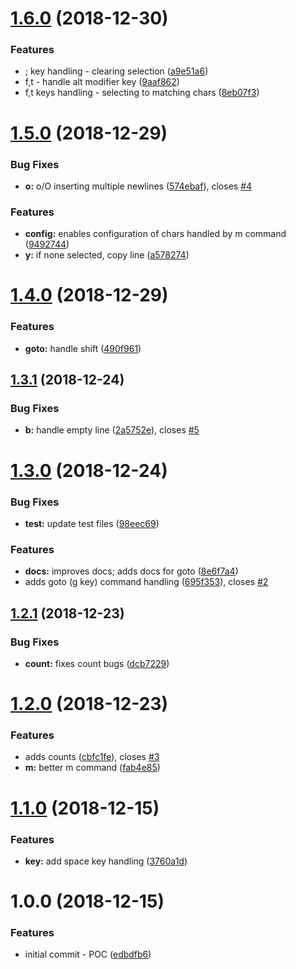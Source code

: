 # [1.6.0](https://github.com/adekbadek/atom-kak-mode/compare/v1.5.0...v1.6.0) (2018-12-30)


### Features

* ; key handling - clearing selection ([a9e51a6](https://github.com/adekbadek/atom-kak-mode/commit/a9e51a6))
* f,t - handle alt modifier key ([9aaf862](https://github.com/adekbadek/atom-kak-mode/commit/9aaf862))
* f,t keys handling - selecting to matching chars ([8eb07f3](https://github.com/adekbadek/atom-kak-mode/commit/8eb07f3))

# [1.5.0](https://github.com/adekbadek/atom-kak-mode/compare/v1.4.0...v1.5.0) (2018-12-29)


### Bug Fixes

* **o:** o/O inserting multiple newlines ([574ebaf](https://github.com/adekbadek/atom-kak-mode/commit/574ebaf)), closes [#4](https://github.com/adekbadek/atom-kak-mode/issues/4)


### Features

* **config:** enables configuration of chars handled by m command ([9492744](https://github.com/adekbadek/atom-kak-mode/commit/9492744))
* **y:** if none selected, copy line ([a578274](https://github.com/adekbadek/atom-kak-mode/commit/a578274))

# [1.4.0](https://github.com/adekbadek/atom-kak-mode/compare/v1.3.1...v1.4.0) (2018-12-29)


### Features

* **goto:** handle shift ([490f961](https://github.com/adekbadek/atom-kak-mode/commit/490f961))

## [1.3.1](https://github.com/adekbadek/atom-kak-mode/compare/v1.3.0...v1.3.1) (2018-12-24)


### Bug Fixes

* **b:** handle empty line ([2a5752e](https://github.com/adekbadek/atom-kak-mode/commit/2a5752e)), closes [#5](https://github.com/adekbadek/atom-kak-mode/issues/5)

# [1.3.0](https://github.com/adekbadek/atom-kak-mode/compare/v1.2.1...v1.3.0) (2018-12-24)


### Bug Fixes

* **test:** update test files ([98eec69](https://github.com/adekbadek/atom-kak-mode/commit/98eec69))


### Features

* **docs:** improves docs; adds docs for goto ([8e6f7a4](https://github.com/adekbadek/atom-kak-mode/commit/8e6f7a4))
* adds goto (g key) command handling ([695f353](https://github.com/adekbadek/atom-kak-mode/commit/695f353)), closes [#2](https://github.com/adekbadek/atom-kak-mode/issues/2)

## [1.2.1](https://github.com/adekbadek/atom-kak-mode/compare/v1.2.0...v1.2.1) (2018-12-23)


### Bug Fixes

* **count:** fixes count bugs ([dcb7229](https://github.com/adekbadek/atom-kak-mode/commit/dcb7229))

# [1.2.0](https://github.com/adekbadek/atom-kak-mode/compare/v1.1.0...v1.2.0) (2018-12-23)


### Features

* adds counts ([cbfc1fe](https://github.com/adekbadek/atom-kak-mode/commit/cbfc1fe)), closes [#3](https://github.com/adekbadek/atom-kak-mode/issues/3)
* **m:** better m command ([fab4e85](https://github.com/adekbadek/atom-kak-mode/commit/fab4e85))

# [1.1.0](https://github.com/adekbadek/atom-kak-mode/compare/v1.0.0...v1.1.0) (2018-12-15)


### Features

* **key:** add space key handling ([3760a1d](https://github.com/adekbadek/atom-kak-mode/commit/3760a1d))

# 1.0.0 (2018-12-15)


### Features

* initial commit - POC ([edbdfb6](https://github.com/adekbadek/atom-kak-mode/commit/edbdfb6))

